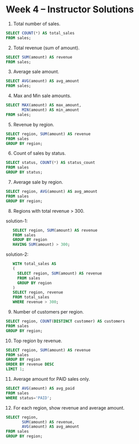 # Week 4 – Instructor Solutions


1)  Total number of sales. 

```sql
SELECT COUNT(*) AS total_sales 
FROM sales;
```

2) Total revenue (sum of amount).  

```sql
SELECT SUM(amount) AS revenue 
FROM sales;
```

3) Average sale amount.  

```sql
SELECT AVG(amount) AS avg_amount 
FROM sales;
```

4) Max and Min sale amounts.  
 
```sql
SELECT MAX(amount) AS max_amount, 
       MIN(amount) AS min_amount 
FROM sales;
```

5) Revenue by region.  
 
```sql
SELECT region, SUM(amount) AS revenue 
FROM sales 
GROUP BY region;
```

6) Count of sales by status.  
  
```sql
SELECT status, COUNT(*) AS status_count 
FROM sales 
GROUP BY status;
```

7) Average sale by region.  

```sql
SELECT region, AVG(amount) AS avg_amount 
FROM sales 
GROUP BY region;
```

8) Regions with total revenue > 300.  

solution-1:

```sql
   SELECT region, SUM(amount) AS revenue 
   FROM sales 
   GROUP BY region 
   HAVING SUM(amount) > 300;
```

solution-2:

```sql
   WITH total_sales AS
   (
     SELECT region, SUM(amount) AS revenue 
     FROM sales 
     GROUP BY region
   )
   SELECT region, revenue 
   FROM total_sales  
   WHERE revenue > 300;
```

9) Number of customers per region.  

```sql
SELECT region, COUNT(DISTINCT customer) AS customers 
FROM sales 
GROUP BY region;
```

10) Top region by revenue.  

```sql
SELECT region, SUM(amount) AS revenue 
FROM sales 
GROUP BY region 
ORDER BY revenue DESC 
LIMIT 1;
```

11) Average amount for PAID sales only.  
 
```sql
SELECT AVG(amount) AS avg_paid 
FROM sales 
WHERE status='PAID';
```

12) For each region, show revenue and average amount.

```sql
SELECT region, 
       SUM(amount) AS revenue, 
       AVG(amount) AS avg_amount
FROM sales
GROUP BY region;
```
